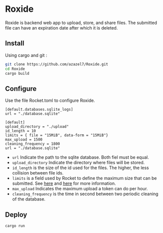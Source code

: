 # Roxide

Roxide is backend web app to upload, store, and share files. The submitted file can have an expiration date after which it is deleted.

## Install

Using cargo and git :

```sh
git clone https://github.com/azazel7/Roxide.git 
cd Roxide
cargo build
```
## Configure

Use the file Rocket.toml to configure Roxide.

```
[default.databases.sqlite_logs]
url = "./database.sqlite"

[default]
upload_directory = "./upload"
id_length = 10
limits = { file = "15MiB", data-form = "15MiB"}
max_upload = 1500
cleaning_frequency = 1800
url = "./database.sqlite"
```

- `url` Indicate the path to the sqlite database. Both fiel must be equal.
- `upload_directory` Indicate the directory where files will be stored.
- `id_length` is the size of the id used for the files. The higher, the less collision between file ids.
- `limits` is a field used by Rocket to define the maximum size that can be submitted. See [here](https://api.rocket.rs/v0.5-rc/rocket/data/struct.Limits.html#built-in-limits) and [here](https://rocket.rs/v0.5-rc/guide/configuration/#limits) for more information.
- `max_upload` Indicates the maximum upload a token can do per hour.
- `cleaning_frequency` is the time in second between two periodic cleaning of the database.

## Deploy
```sh
cargo run
```
